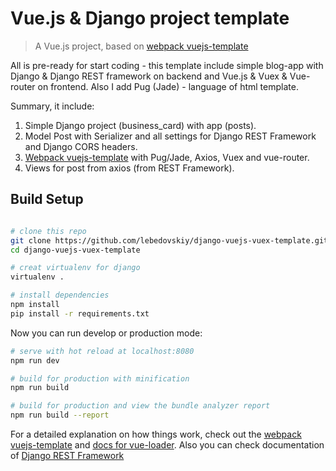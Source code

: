 # Vue.js & Django project template
> A Vue.js project, based on [webpack vuejs-template](https://github.com/vuejs-templates/webpack)

All is pre-ready for start coding - this template include simple blog-app with Django & Django REST framework on backend
and Vue.js & Vuex & Vue-router on frontend. Also I add Pug (Jade) - language of html template.

Summary, it include: 
1. Simple Django project (business_card) with app (posts).
2. Model Post with Serializer and all settings for Django REST Framework and Django CORS headers.
3. [Webpack vuejs-template](https://github.com/vuejs-templates/webpack) with Pug/Jade, Axios, Vuex and vue-router.
4. Views for post from axios (from REST Framework).

## Build Setup

``` bash

# clone this repo
git clone https://github.com/lebedovskiy/django-vuejs-vuex-template.git
cd django-vuejs-vuex-template

# creat virtualenv for django
virtualenv .

# install dependencies
npm install
pip install -r requirements.txt

```
Now you can run develop or production mode: 

``` bash
# serve with hot reload at localhost:8080
npm run dev

# build for production with minification
npm run build

# build for production and view the bundle analyzer report
npm run build --report
```

For a detailed explanation on how things work, check out the [webpack vuejs-template](http://vuejs-templates.github.io/webpack/) and [docs for vue-loader](http://vuejs.github.io/vue-loader).
Also you can check documentation of [Django REST Framework](https://www.django-rest-framework.org/#quickstart)
